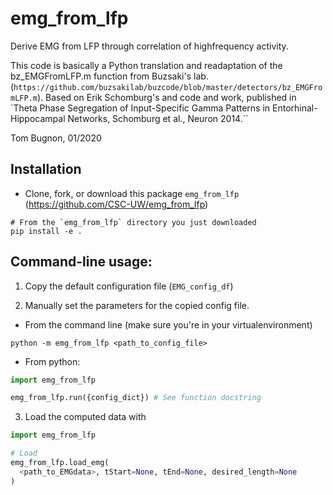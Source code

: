 # emg_from_lfp

Derive EMG from LFP through correlation of highfrequency activity.

This code is basically a Python translation and readaptation of the
bz_EMGFromLFP.m function from Buzsaki's lab.
(`https://github.com/buzsakilab/buzcode/blob/master/detectors/bz_EMGFromLFP.m`).
Based on Erik Schomburg's and code and work, published in `Theta Phase
Segregation of Input-Specific Gamma Patterns in Entorhinal-Hippocampal Networks,
Schomburg et al., Neuron 2014.``


Tom Bugnon, 01/2020


## Installation

- Clone, fork, or download this package `emg_from_lfp` (<https://github.com/CSC-UW/emg_from_lfp>)

```
# From the `emg_from_lfp` directory you just downloaded
pip install -e .
```

## Command-line usage:


1.  Copy the default configuration file (`EMG_config_df`)

2.  Manually set the parameters for the copied config file.


- From the command line (make sure you're in your virtualenvironment)

`python -m emg_from_lfp <path_to_config_file>`

- From python:

```python
import emg_from_lfp

emg_from_lfp.run({config_dict}) # See function docstring
```

3. Load the computed data with

```python
import emg_from_lfp

# Load
emg_from_lfp.load_emg(
  <path_to_EMGdata>, tStart=None, tEnd=None, desired_length=None
)
```

